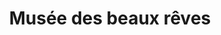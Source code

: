 ---
title: Musée des beaux rêves
description: >-
    Description du projet

image: musbr.jpg

link: https://musbr.netlify.app/
mention: >-
    Vous devez vous trouver au musée pour vivre pleinement l'expérience. L'expérience a été conçue pour une navigation sur mobile (et non sur ordinateur).
locked: false
---